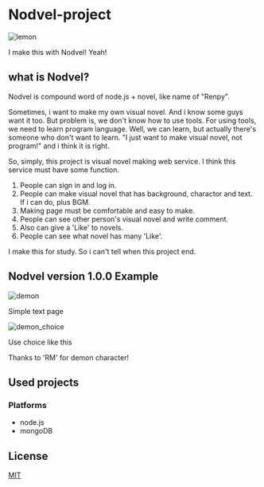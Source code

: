 # Nodvel-project

![lemon](http://postfiles15.naver.net/MjAxNzExMTdfODcg/MDAxNTEwOTI0NTIyNTcy.SCqfr7ib9Wk2oIbo_j-cezpB3IisLLNRhG9axzA-boEg.4rQHlt6V-TJEbTOfoVkush8oAUzLKIPa_tIrdfa8f80g.PNG.ninanung/%EB%A0%88%EB%AA%AC.png?type=w773)

I make this with Nodvel! Yeah!

## what is Nodvel?

Nodvel is compound word of node.js + novel, like name of "Renpy".

Sometimes, i want to make my own visual novel. And i know some guys want it too. But problem is, we don't know how to use tools. For using tools, we need to learn program language. Well, we can learn, but actually there's someone who don't want to learn. "I just want to make visual novel, not program!" and i think it is right.

So, simply, this project is visual novel making web service. I think this service must have some function.
1. People can sign in and log in.
2. People can make visual novel that has background, charactor and text. If i can do, plus BGM.
3. Making page must be comfortable and easy to make.
3. People can see other person's visual novel and write comment.
4. Also can give a 'Like' to novels.
5. People can see what novel has many 'Like'.

I make this for study. So i can't tell when this project end.

## Nodvel version 1.0.0 Example
![demon](http://postfiles3.naver.net/MjAxNzExMTdfNzQg/MDAxNTEwOTI0NTIyNTI0.vO_cd3tx-2N3UcEGOyRzRCIPp7wn46S6vLddu30fOZ4g.SHgtDjNdOJgGVmzxDhPiREMM6pcfOkBcX2QKzkcNExYg.PNG.ninanung/demon.png?type=w773)

Simple text page

![demon_choice](http://postfiles16.naver.net/MjAxNzExMTdfOTMg/MDAxNTEwOTI0NTIyNTc3.cOvT7bMMiI-UTSg8ZQW2FwqQWNK2PTlW9rjvUfapkvsg.Kh-HSRLVcniq4JSipZrTjXWMNP0UGvVQQNhECwg4z5Yg.PNG.ninanung/select.png?type=w773)

Use choice like this

Thanks to 'RM' for demon character!

## Used projects

### Platforms

- node.js
- mongoDB

## License

[MIT](LICENSE)
